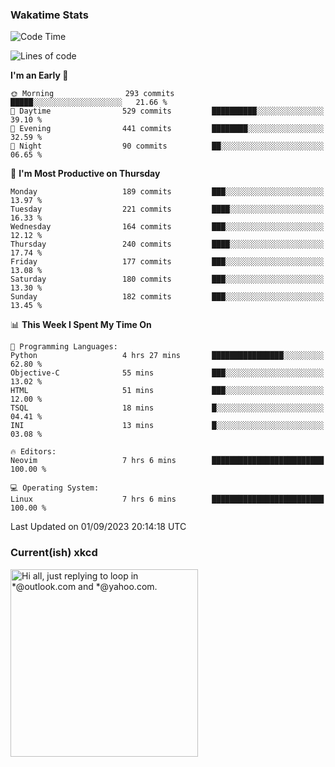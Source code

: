 ### Wakatime Stats
<!--START_SECTION:waka-->
![Code Time](http://img.shields.io/badge/Code%20Time-1%2C940%20hrs%2051%20mins-blue)

![Lines of code](https://img.shields.io/badge/From%20Hello%20World%20I%27ve%20Written-829.6%20thousand%20lines%20of%20code-blue)

**I'm an Early 🐤** 

```text
🌞 Morning                293 commits         █████░░░░░░░░░░░░░░░░░░░░   21.66 % 
🌆 Daytime                529 commits         ██████████░░░░░░░░░░░░░░░   39.10 % 
🌃 Evening                441 commits         ████████░░░░░░░░░░░░░░░░░   32.59 % 
🌙 Night                  90 commits          ██░░░░░░░░░░░░░░░░░░░░░░░   06.65 % 
```
📅 **I'm Most Productive on Thursday** 

```text
Monday                   189 commits         ███░░░░░░░░░░░░░░░░░░░░░░   13.97 % 
Tuesday                  221 commits         ████░░░░░░░░░░░░░░░░░░░░░   16.33 % 
Wednesday                164 commits         ███░░░░░░░░░░░░░░░░░░░░░░   12.12 % 
Thursday                 240 commits         ████░░░░░░░░░░░░░░░░░░░░░   17.74 % 
Friday                   177 commits         ███░░░░░░░░░░░░░░░░░░░░░░   13.08 % 
Saturday                 180 commits         ███░░░░░░░░░░░░░░░░░░░░░░   13.30 % 
Sunday                   182 commits         ███░░░░░░░░░░░░░░░░░░░░░░   13.45 % 
```


📊 **This Week I Spent My Time On** 

```text
💬 Programming Languages: 
Python                   4 hrs 27 mins       ████████████████░░░░░░░░░   62.80 % 
Objective-C              55 mins             ███░░░░░░░░░░░░░░░░░░░░░░   13.02 % 
HTML                     51 mins             ███░░░░░░░░░░░░░░░░░░░░░░   12.00 % 
TSQL                     18 mins             █░░░░░░░░░░░░░░░░░░░░░░░░   04.41 % 
INI                      13 mins             █░░░░░░░░░░░░░░░░░░░░░░░░   03.08 % 

🔥 Editors: 
Neovim                   7 hrs 6 mins        █████████████████████████   100.00 % 

💻 Operating System: 
Linux                    7 hrs 6 mins        █████████████████████████   100.00 % 
```


 Last Updated on 01/09/2023 20:14:18 UTC
<!--END_SECTION:waka-->

### Current(ish) xkcd
<a id="xkcd-a" title="Hi all, just replying to loop in *@outlook.com and *@yahoo.com." href="https://www.xkcd.com" target="_blank">
        <img align="center" id="xkcd-img" src="https://imgs.xkcd.com/comics/gmail_com.png" alt="Hi all, just replying to loop in *@outlook.com and *@yahoo.com." height=300 />
</a>
